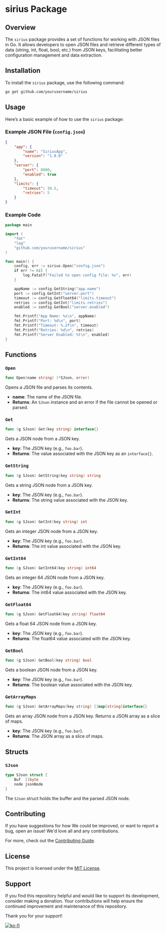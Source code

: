 # sirius Package

## Overview

The `sirius` package provides a set of functions for working with JSON files in Go. It allows developers to open JSON files and retrieve different types of data (string, int, float, bool, etc.) from JSON keys, facilitating better configuration management and data extraction.

## Installation

To install the `sirius` package, use the following command:

```bash
go get github.com/yourusername/sirius
```

## Usage

Here’s a basic example of how to use the `sirius` package:

### Example JSON File (`config.json`)

```json
{
    "app": {
        "name": "SiriusApp",
        "version": "1.0.0"
    },
    "server": {
        "port": 8080,
        "enabled": true
    },
    "limits": {
        "timeout": 30.5,
        "retries": 5
    }
}
```

### Example Code

```go
package main

import (
    "fmt"
    "log"
    "github.com/yourusername/sirius"
)

func main() {
    config, err := sirius.Open("config.json")
    if err != nil {
        log.Fatalf("Failed to open config file: %v", err)
    }

    appName := config.GetString("app.name")
    port := config.GetInt("server.port")
    timeout := config.GetFloat64("limits.timeout")
    retries := config.GetInt("limits.retries")
    enabled := config.GetBool("server.enabled")

    fmt.Printf("App Name: %s\n", appName)
    fmt.Printf("Port: %d\n", port)
    fmt.Printf("Timeout: %.2f\n", timeout)
    fmt.Printf("Retries: %d\n", retries)
    fmt.Printf("Server Enabled: %t\n", enabled)
}
```

## Functions

### `Open`

```go
func Open(name string) (*SJson, error)
```

Opens a JSON file and parses its contents.

- **name**: The name of the JSON file.
- **Returns**: An `SJson` instance and an error if the file cannot be opened or parsed.

### `Get`

```go
func (g SJson) Get(key string) interface{}
```

Gets a JSON node from a JSON key.

- **key**: The JSON key (e.g., `foo.bar`).
- **Returns**: The value associated with the JSON key as an `interface{}`.

### `GetString`

```go
func (g SJson) GetString(key string) string
```

Gets a string JSON node from a JSON key.

- **key**: The JSON key (e.g., `foo.bar`).
- **Returns**: The string value associated with the JSON key.

### `GetInt`

```go
func (g SJson) GetInt(key string) int
```

Gets an integer JSON node from a JSON key.

- **key**: The JSON key (e.g., `foo.bar`).
- **Returns**: The int value associated with the JSON key.

### `GetInt64`

```go
func (g SJson) GetInt64(key string) int64
```

Gets an integer 64 JSON node from a JSON key.

- **key**: The JSON key (e.g., `foo.bar`).
- **Returns**: The int64 value associated with the JSON key.

### `GetFloat64`

```go
func (g SJson) GetFloat64(key string) float64
```

Gets a float 64 JSON node from a JSON key.

- **key**: The JSON key (e.g., `foo.bar`).
- **Returns**: The float64 value associated with the JSON key.

### `GetBool`

```go
func (g SJson) GetBool(key string) bool
```

Gets a boolean JSON node from a JSON key.

- **key**: The JSON key (e.g., `foo.bar`).
- **Returns**: The boolean value associated with the JSON key.

### `GetArrayMaps`

```go
func (g SJson) GetArrayMaps(key string) []map[string]interface{}
```

Gets an array JSON node from a JSON key. Returns a JSON array as a slice of maps.

- **key**: The JSON key (e.g., `foo.bar`).
- **Returns**: The JSON array as a slice of maps.

## Structs

### `SJson`

```go
type SJson struct {
    Buf  []byte
    node jsonNode
}
```

The `SJson` struct holds the buffer and the parsed JSON node.

## Contributing

If you have suggestions for how We could be improved, or want to report a bug, open an issue! We'd love all and any contributions.

For more, check out the [Contributing Guide](CONTRIBUTING.md).

## License

This project is licensed under the [MIT License](LICENSE).

## Support

If you find this repository helpful and would like to support its development, consider making a donation. Your contributions will help ensure the continued improvement and maintenance of this repository.

Thank you for your support!

[![ko-fi](https://www.ko-fi.com/img/githubbutton_sm.svg)](https://ko-fi.com/josuegiron)
